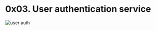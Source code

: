 # 0x03. User authentication service
![user auth](https://s3.amazonaws.com/alx-intranet.hbtn.io/uploads/medias/2019/12/4cb3c8c607afc1d1582d.jpg)
